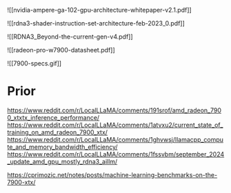 



![[nvidia-ampere-ga-102-gpu-architecture-whitepaper-v2.1.pdf]]

![[rdna3-shader-instruction-set-architecture-feb-2023_0.pdf]]

![[RDNA3_Beyond-the-current-gen-v4.pdf]]

![[radeon-pro-w7900-datasheet.pdf]]

![[7900-specs.gif]]
# Prior
https://www.reddit.com/r/LocalLLaMA/comments/191srof/amd_radeon_7900_xtxtx_inference_performance/
https://www.reddit.com/r/LocalLLaMA/comments/1atvxu2/current_state_of_training_on_amd_radeon_7900_xtx/
https://www.reddit.com/r/LocalLLaMA/comments/1ghvwsj/llamacpp_compute_and_memory_bandwidth_efficiency/
https://www.reddit.com/r/LocalLLaMA/comments/1fssvbm/september_2024_update_amd_gpu_mostly_rdna3_aillm/


https://cprimozic.net/notes/posts/machine-learning-benchmarks-on-the-7900-xtx/
